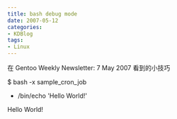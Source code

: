 ```yaml
---
title: bash debug mode
date: 2007-05-12
categories:
- KDBlog
tags:
- Linux
---
```

在 Gentoo Weekly Newsletter: 7 May 2007 看到的小技巧



<quote header="Running a bash command in debug mode">

$ bash -x sample_cron_job

+ /bin/echo 'Hello World!'

Hello World!

</quote>

